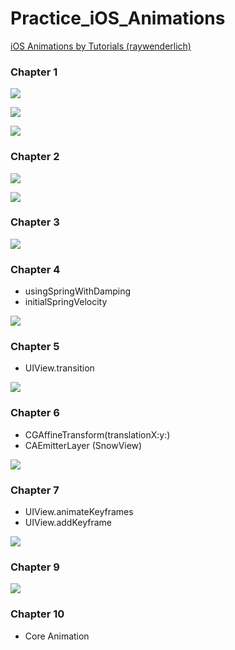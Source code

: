 # Practice_iOS_Animations

[iOS Animations by Tutorials (raywenderlich)](https://www.raywenderlich.com/books/ios-animations-by-tutorials/v6.0/)

### Chapter 1

![](images/1.png)

![](images/2.png)

![](images/3.png)

### Chapter 2

![](images/4.png)

![](images/5.png)

### Chapter 3

![](images/6.png)

### Chapter 4

- usingSpringWithDamping
- initialSpringVelocity

![](images/7.png)

### Chapter 5

- UIView.transition

![](images/8.png)

### Chapter 6

- CGAffineTransform(translationX:y:)
- CAEmitterLayer (SnowView)

![](images/9.png)

### Chapter 7

- UIView.animateKeyframes
- UIView.addKeyframe

![](images/10.png)

### Chapter 9

![](images/11.png)

### Chapter 10

- Core Animation

